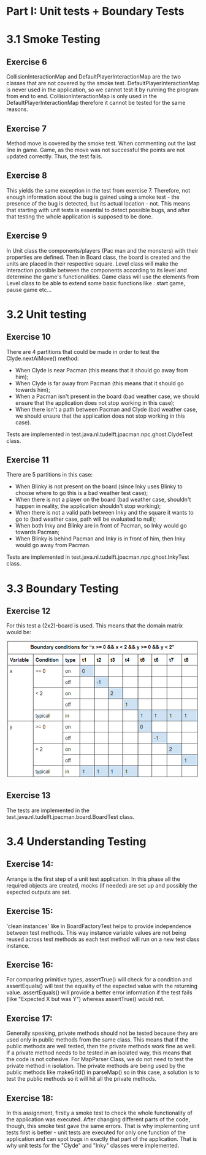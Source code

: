Part I: Unit tests + Boundary Tests
===========================

# 3.1 Smoke Testing
## Exercise 6 
CollisionInteractionMap and DefaultPlayerInteractionMap are the two classes that are not covered by the smoke test. 
DefaultPlayerInteractionMap is never used in the application, so we cannot test it by
running the program from end to end. CollisionInteractionMap is only used in the DefaultPlayerInteractionMap therefore it cannot be tested for the same reasons. 

## Exercise 7
Method move is covered by the smoke test. When commenting out the last line in game. Game,
as the move was not successful the points are not updated correctly. Thus, the test fails.

## Exercise 8
This yields the same exception in the test from exercise 7. Therefore, not
enough information about the bug is gained using a smoke test - the presence of the bug
is detected, but its actual location - not. This means that starting with unit tests
is essential to detect possible bugs, and after that testing the whole application is
supposed to be done.

## Exercise 9
In Unit class the components/players (Pac man and the monsters) with their properties are defined. 
Then in Board class, the board is created and the units are placed in their respective square. Level class will make the interaction possible 
between the components according to its level and determine the game's functionalities. Game class will 
use the elements from Level class to be able to extend some basic functions like : start game, pause game etc... 


# 3.2 Unit testing

## Exercise 10
There are 4 partitions that could be made in order to test
the Clyde.nextAiMove() method:

- When Clyde is near Pacman (this means that it should go
away from him);
- When Clyde is far away from Pacman (this means that it
should go towards him);
- When a Pacman isn't present in the board (bad weather
case, we should ensure that the application does not stop
working in this case);
- When there isn't a path between Pacman and Clyde (bad
weather case, we should ensure that the application does
not stop working in this case).

Tests are implemented in test.java.nl.tudelft.jpacman.npc.ghost.ClydeTest
class.

## Exercise 11
There are 5 partitions in this case:

- When Blinky is not present on the board (since Inky uses
Blinky to choose where to go this is a bad weather test
case);
- When there is not a player on the board (bad weather case,
shouldn't happen in reality, the application shouldn't stop
working);
- When there is not a valid path between Inky and the square
it wants to go to (bad weather case, path will be evaluated
to null);
- When both Inky and Blinky are in front of Pacman, so Inky
would go towards Pacman;
- When Blinky is behind Pacman and Inky is in front of him,
then Inky would go away from Pacman.

Tests are implemented in test.java.nl.tudelft.jpacman.npc.ghost.InkyTest
class.

# 3.3 Boundary Testing

## Exercise 12
For this test a (2x2)-board is used. This means that the
domain matrix would be:

![Alt text](/doc/Domain_Matrix.PNG?raw=true)

## Exercise 13
The tests are implemented in the test.java.nl.tudelft.jpacman.board.BoardTest
class.

# 3.4 Understanding Testing
 
## Exercise 14: 
Arrange is the first step of a unit test application. In
this phase all the required objects are created, mocks
(if needed) are set up and possibly the expected outputs
are set.

## Exercise 15: 
'clean instances' like in BoardFactoryTest helps to 
provide independence between test methods. This way 
instance variable values are not being reused across test 
methods as each test method will run on a new test class 
instance.

## Exercise 16: 
For comparing primitive types, assertTrue() will check 
for a condition and assertEquals() will test the equality 
of the expected value with the returning value. 
assertEquals() will provide a better error information 
if the test fails (like "Expected X but was Y") whereas 
assertTrue() would not.

## Exercise 17: 
Generally speaking, private methods should not be tested 
because they are used only in public methods from the same
class. This means that if the public methods are well
tested, then the private methods work fine as well. If a
private method needs to be tested in an isolated way, this
means that the code is not cohesive. For MapParser Class, 
we do not need to test the private method in isolation. 
The private methods are being used by the public methods 
like makeGrid() in parseMap() so in this case, a 
solution is to test the public methods so it will hit 
all the private methods.

## Exercise 18:
In this assignment, firstly a smoke test to check the whole
functionality of the application was executed. After changing
different parts of the code, though, this smoke test gave
the same errors. That is why implementing unit tests first
is better - unit tests are executed for only one function
of the application and can spot bugs in exactly that part
of the application. That is why unit tests for the "Clyde"
and "Inky" classes were implemented.